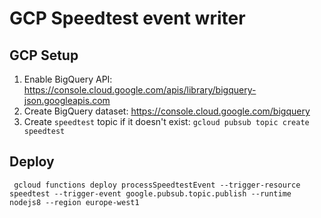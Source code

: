 # GCP Speedtest event writer

## GCP Setup
1. Enable BigQuery API: https://console.cloud.google.com/apis/library/bigquery-json.googleapis.com
1. Create BigQuery dataset: https://console.cloud.google.com/bigquery
1. Create `speedtest` topic if it doesn't exist: `gcloud pubsub topic create speedtest`

## Deploy
```$bash
 gcloud functions deploy processSpeedtestEvent --trigger-resource speedtest --trigger-event google.pubsub.topic.publish --runtime nodejs8 --region europe-west1
```
